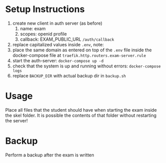 # Setup Instructions

1. create new client in auth server (as before)
    1. name: exam
    2. scopes: openid profile
    3. callback: EXAM_PUBLIC_URL `/auth/callback`
2. replace capitalized values inside `.env`, note:
3. place the same domain as entered on top of the `.env` file inside the docker-compose file
   at `traefik.http.routers.exam-server.rule`
4. start the auth-server: `docker-compose up -d`
5. check that the system is up and running without errors: `docker-compose logs`
6. replace `BACKUP_DIR` with actual backup dir in `backup.sh`

# Usage
Place all files that the student should have when starting the exam inside the skel folder.
It is possible the contents of that folder without restarting the server!

# Backup
Perform a backup after the exam is written 
